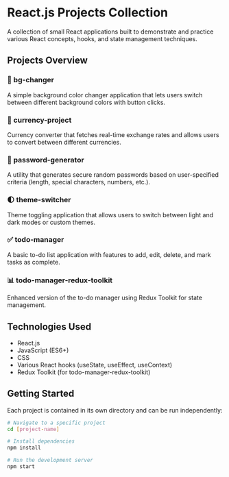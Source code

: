 # React.js Projects Collection

A collection of small React applications built to demonstrate and practice various React concepts, hooks, and state management techniques.

## Projects Overview

### 🎨 bg-changer
A simple background color changer application that lets users switch between different background colors with button clicks.

### 💱 currency-project
Currency converter that fetches real-time exchange rates and allows users to convert between different currencies.

### 🔐 password-generator
A utility that generates secure random passwords based on user-specified criteria (length, special characters, numbers, etc.).

### 🌓 theme-switcher
Theme toggling application that allows users to switch between light and dark modes or custom themes.

### ✅ todo-manager
A basic to-do list application with features to add, edit, delete, and mark tasks as complete.

### 📊 todo-manager-redux-toolkit
Enhanced version of the to-do manager using Redux Toolkit for state management.

## Technologies Used

- React.js
- JavaScript (ES6+)
- CSS
- Various React hooks (useState, useEffect, useContext)
- Redux Toolkit (for todo-manager-redux-toolkit)

## Getting Started

Each project is contained in its own directory and can be run independently:

```bash
# Navigate to a specific project
cd [project-name]

# Install dependencies
npm install

# Run the development server
npm start